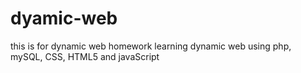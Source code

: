 # dyamic-web
this is for dynamic web homework
learning dynamic web using php, mySQL, CSS, HTML5 and javaScript 

